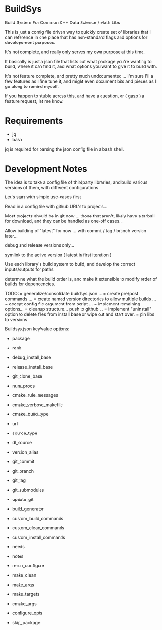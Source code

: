 # BuildSys
Build System For Common C++ Data Science / Math Libs

This is just a config file driven way to quickly create set of libraries that I can reference in one place that has non-standard flags and options for developement purposes.

It's not complete, and really only serves my own purpose at this time.

It basically is just a json file that lists out what package you're wanting to build, where it can find it, and what options you want to give it to build with.

It's not feature complete, and pretty much undocumented ... I'm sure I'll a few features as I fine tune it, and might even document bits and pieces as I go along to remind myself.

If you happen to stuble across this, and have a question, or ( gasp ) a feature request, let me know.

# Requirements
* jq
* bash

jq is required for parsing the json config file in a bash shell.

# Development Notes
The idea is to take a config file of thirdparty libraries, and build various versions of them, with different configurations

Let's start with simple use-cases first

Read in a config file with github URL's to projects... 

Most projects should be in git now ... those that aren't, likely have a tarball for download, and they can be handled as one-off cases... 

Allow building of "latest" for now ... with commit / tag / branch version later... 

debug and release versions only... 

symlink to the active version ( latest in first iteration )

Use each library's build system to build, and develop the correct inputs/outputs for paths

determine what the build order is, and make it extensible to modify order of builds for dependencies.

TODO: 
= generalize/consolidate buildsys.json ... 
= create pre/post commands ... 
= create named version directories to allow multiple builds ... 
= accept config file argument from script ... 
= implement remaining options... 
= cleanup structure... push to github ... 
= implement "uninstall" option to delete files from install base or wipe out and start over.
= pin libs to versions


Buildsys.json key/value options:
* package
* rank
* debug_install_base
* release_install_base
* git_clone_base
* num_procs
* cmake_rule_messages
* cmake_verbose_makefile
* cmake_build_type

* url
* source_type
* dl_source
* version_alias
* git_commit
* git_branch
* git_tag
* git_submodules
* update_git
* build_generator
* custom_build_commands
* custom_clean_commands
* custom_install_commands
* needs
* notes
* rerun_configure
* make_clean
* make_args
* make_targets
* cmake_args
* configure_opts
* skip_package

